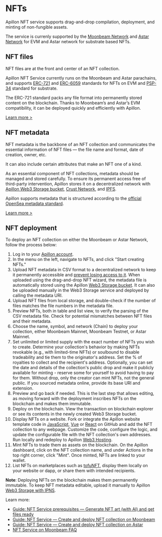 # NFTs

Apillon NFT service supports drag-and-drop compilation, deployment, and minting of non-fungible assets.

The service is currenly supported by the [Moonbeam Network](https://blog.apillon.io/guide-nft-service-pt-2-create-and-deploy-nft-collection-on-moonbeam-2d7eedf79756) and [Astar Network](https://blog.apillon.io/guide-nft-service-create-and-deploy-nft-collection-on-astar-3d6674994b0f) for EVM and Astar network for substrate based NFTs.

## NFT files

NFT files are at the front and center of an NFT collection.

Apillon NFT Service currently runs on the Moonbeam and Astar parachains, and supports
[ERC-721](https://eips.ethereum.org/EIPS/eip-721) and [ERC-6059](https://eips.ethereum.org/EIPS/eip-6059) standards for NFTs on EVM and [PSP-34](https://github.com/w3f/PSPs/blob/master/PSPs/psp-34.md) standard for substrate.

The ERC-721 standard packs any file format into permanently stored content on the blockchain. Thanks to Moonbeam’s and Astar’s EVM compatibility, it can be deployed quickly and efficiently with Apillon.

[Learn more >](https://blog.apillon.io/guide-nft-service-pt-1-generate-nft-art-with-ai-and-get-files-ready-200168b6b303#eb24)

## NFT metadata

NFT metadata is the backbone of an NFT collection and communicates the essential information of NFT files — the file name and format, date of creation, owner, etc.

It can also include certain attributes that make an NFT one of a kind.

As an essential component of NFT collections, metadata should be managed and stored carefully. To ensure its permanent access free of third-party intervention, Apillon stores it on a decentralized network with [Apillon Web3 Storage bucket](/web3-services/1-good-to-know.html#web3-storage), [Crust Network](https://crust.network/), and [IPFS](https://ipfs.tech/).

Apillon supports metadata that is structured according to the [official OpenSea metadata standard](https://docs.opensea.io/docs/metadata-standards).

[Learn more >](https://blog.apillon.io/guide-nft-service-pt-1-generate-nft-art-with-ai-and-get-files-ready-200168b6b303#a060)

## NFT deployment

To deploy an NFT collection on either the Moonbeam or Astar Network, follow the process below:

1. Log in to your [Apillon account](https://app.apillon.io/register).
2. In the menu on the left, navigate to NFTs, and click "Start creating NFTs."
3. Upload NFT metadata in CSV format to a decentralized network to keep it permanently accessible and [prevent losing access to it](https://blog.apillon.io/why-decentralized-storage-matters-for-nft-metadata-and-your-next-nft-collection-b7b90fc3762). When uploaded using the drag-and-drop NFT wizard, the metadata file is automatically stored using the Apillon [Web3 Storage bucket](/web3-services/1-good-to-know.html#storage-bucket). It can also be uploaded manually in the Web3 Storage service and deployed by calling the metadata URI.
4. Upload NFT files from local storage, and double-check if the number of files matches the file numbers in the metadata file.
5. Preview NFTs, both in table and list view, to verify the parsing of the CSV metadata file. Check for potential mismatches between NFT files and their metadata.
6. Choose the name, symbol, and network (Chain) to deploy your collection, either Moonbeam Mainnet, Moonbeam Testnet, or Astar Mainnet.
7. Set unlimited or limited supply with the exact number of NFTs you wish to create. Determine your collection's behavior by making NFTs revokable (e.g., with limited-time NFTs) or soulbound to disable tradeability and tie them to the originator's address. Set the % of royalties to collect and the recipient's address. Optionally, you can set the date and details of the collection's public drop and make it publicly available for minting - reserve some for yourself to avoid having to pay for them. Without drop, only the creator can mint NFTs, not the general public. If you sourced metadata online, provide its base URI and extension.
8. Preview and go back if needed. This is the last step that allows editing, as moving forward with the deployment inscribes NFTs on the blockchain and makes them immutable.
9. Deploy on the blockchain. View the transaction on blockchain explorer or see its contents in the newly created Web3 Storage bucket.
10. Display NFTs on a website. Fork or integrate the Apillon website template code in [JavaScript](https://github.com/Apillon/nft-template), [Vue](https://github.com/Apillon/nft-template-vue) or [React](https://github.com/Apillon/nft-template-react) on GitHub and add the NFT collection to any webpage. Customize the code, configure the logic, and update the configurable file with the NFT collection's own addresses. Run locally and redeploy to Apillon [Web3 Hosting](/web3-services/1-good-to-know.html#web3-hosting).
11. Mint NFTs to trade them as assets on the blockchain. On the Apillon dashboard, click on the NFT collection name, and under Actions in the top right corner, click "Mint". Once minted, NFTs are linked to your wallet.
12. List NFTs on marketplaces such as [tofuNFT](https://tofunft.com/), display them locally on your website or dapp, or share them with intended recipients.

**Note**: Deploying NFTs on the blockchain makes them permanently immutable. To keep NFT metadata editable, upload it manually to Apillon [Web3 Storage with IPNS](/web3-services/1-good-to-know.html#web3-storage).

Learn more:

- [Guide: NFT Service prerequisites — Generate NFT art (with AI) and get files ready](https://blog.apillon.io/guide-nft-service-pt-1-generate-nft-art-with-ai-and-get-files-ready-200168b6b303)
- [Guide: NFT Service — Create and deploy NFT collection on Moonbeam](https://blog.apillon.io/guide-nft-service-pt-2-create-and-deploy-nft-collection-on-moonbeam-2d7eedf79756)
- [Guide: NFT Service — Create and deploy NFT collection on Astar](https://blog.apillon.io/guide-nft-service-create-and-deploy-nft-collection-on-astar-3d6674994b0f)
- [NFT Service on Moonbeam FAQ](https://blog.apillon.io/faq-apillon-nft-service-by-moonbeam-a64f0c3930b1)
